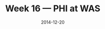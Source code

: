 ---
layout: game
title: Week 16 — PHI at WAS
season: 2014
game_id: 2014_16_PHI_WAS
week: 16
date: 2014-12-20
home_team: WAS
away_team: PHI
final_home: 
final_away: 
pbp_url: /assets/data/pbp/2014/2014_16_PHI_WAS.csv.gz
---